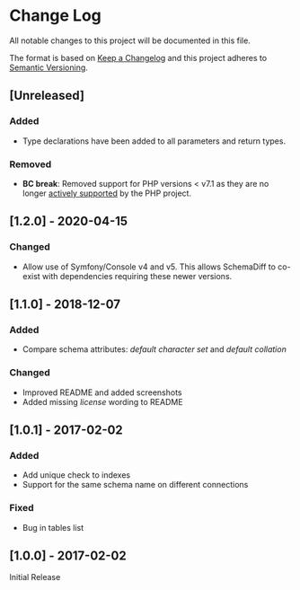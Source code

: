 # Change Log
All notable changes to this project will be documented in this file.

The format is based on [Keep a Changelog](http://keepachangelog.com/) 
and this project adheres to [Semantic Versioning](http://semver.org/).

## [Unreleased]
### Added
- Type declarations have been added to all parameters and return types.
### Removed
- **BC break**: Removed support for PHP versions < v7.1 as they are no longer
  [actively supported](https://php.net/supported-versions.php) by the PHP project.

## [1.2.0] - 2020-04-15
### Changed
- Allow use of Symfony/Console v4 and v5. This allows SchemaDiff to co-exist
  with dependencies requiring these newer versions.

## [1.1.0] - 2018-12-07
### Added
- Compare schema attributes: *default character set* and *default collation*
### Changed
- Improved README and added screenshots
- Added missing *license* wording to README 

## [1.0.1] - 2017-02-02
### Added
- Add unique check to indexes
- Support for the same schema name on different connections
### Fixed
- Bug in tables list

## [1.0.0] - 2017-02-02
Initial Release
